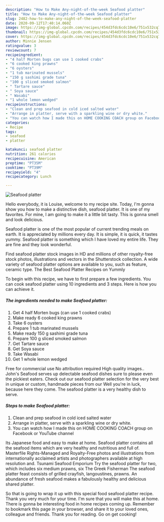 ```yaml
---
description: "How to Make Any-night-of-the-week Seafood platter"
title: "How to Make Any-night-of-the-week Seafood platter"
slug: 2482-how-to-make-any-night-of-the-week-seafood-platter
date: 2020-09-12T17:40:14.060Z
image: https://img-global.cpcdn.com/recipes/454d3fdc6cdc10e6/751x532cq70/seafood-platter-recipe-main-photo.jpg
thumbnail: https://img-global.cpcdn.com/recipes/454d3fdc6cdc10e6/751x532cq70/seafood-platter-recipe-main-photo.jpg
cover: https://img-global.cpcdn.com/recipes/454d3fdc6cdc10e6/751x532cq70/seafood-platter-recipe-main-photo.jpg
author: Minnie Jensen
ratingvalue: 3
reviewcount: 7
recipeingredient:
- "4 half Morten bugs can use 1 cooked crabs"
- "6 cooked king prawns"
- "6 oysters"
- "1 tub marinated mussels"
- "150 g sashimi grade tuna"
- "100 g sliced smoked salmon"
- " Tartare sauce"
- " Soya sauce"
- " Wasabi"
- "1 whole lemon wedged"
recipeinstructions:
- "Clean and prep seafood in cold iced salted water"
- "Arrange in platter, serve with a sparkling wine or dry white."
- "You can watch how I made this on HOME COOKING COACH group on Facebook or YouTube channel"
categories:
- Recipe
tags:
- seafood
- platter

katakunci: seafood platter 
nutrition: 261 calories
recipecuisine: American
preptime: "PT35M"
cooktime: "PT39M"
recipeyield: "4"
recipecategory: Lunch

---
```



![Seafood platter](https://img-global.cpcdn.com/recipes/454d3fdc6cdc10e6/751x532cq70/seafood-platter-recipe-main-photo.jpg)

Hello everybody, it is Louise, welcome to my recipe site. Today, I'm gonna show you how to make a distinctive dish, seafood platter. It is one of my favorites. For mine, I am going to make it a little bit tasty. This is gonna smell and look delicious.

Seafood platter is one of the most popular of current trending meals on earth. It is appreciated by millions every day. It is simple, it is quick, it tastes yummy. Seafood platter is something which I have loved my entire life. They are fine and they look wonderful.

Find seafood platter stock images in HD and millions of other royalty-free stock photos, illustrations and vectors in the Shutterstock collection. A wide variety of seafood platter options are available to you, such as feature, ceramic type. The Best Seafood Platter Recipes on Yummly


To begin with this recipe, we have to first prepare a few ingredients. You can cook seafood platter using 10 ingredients and 3 steps. Here is how you can achieve it.

<!--inarticleads1-->

##### The ingredients needed to make Seafood platter:

1. Get 4 half Morten bugs (can use 1 cooked crabs)
1. Make ready 6 cooked king prawns
1. Take 6 oysters
1. Prepare 1 tub marinated mussels
1. Make ready 150 g sashimi grade tuna
1. Prepare 100 g sliced smoked salmon
1. Get  Tartare sauce
1. Get  Soya sauce
1. Take  Wasabi
1. Get 1 whole lemon wedged


Free for commercial use No attribution required High quality images.. John&#39;s Seafood serves up delectable seafood dishes sure to please even the pickiest eaters. Check out our seafood platter selection for the very best in unique or custom, handmade pieces from our Well you&#39;re in luck, because here they come. The seafood platter is a very healthy dish to serve. 

<!--inarticleads2-->

##### Steps to make Seafood platter:

1. Clean and prep seafood in cold iced salted water
1. Arrange in platter, serve with a sparkling wine or dry white.
1. You can watch how I made this on HOME COOKING COACH group on Facebook or YouTube channel


Its Japanese food and easy to make at home. Seafood platter contains all the seafood items which are very healthy and nutritious and full of. Masterfile Rights-Managed and Royalty-Free photos and illustrations from internationally acclaimed artists and photographers available at high resolution and. Tsunami Seafood Emporium Try the seafood platter for two, which includes six medium prawns, six The Greek Fisherman The seafood platter feast consists of grilled crayfish, langoustines, prawns. An abundance of fresh seafood makes a fabulously healthy and delicious shared platter. 

So that is going to wrap it up with this special food seafood platter recipe. Thank you very much for your time. I'm sure that you will make this at home. There is gonna be interesting food in home recipes coming up. Remember to bookmark this page in your browser, and share it to your loved ones, colleague and friends. Thank you for reading. Go on get cooking!
